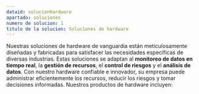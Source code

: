 ```yaml
---
dataid: solucionHardware
apartado: soluciones
numero de solucion: 1
titulo de la solucion: Soluciones de hardware
---
```


Nuestras soluciones de hardware de vanguardia están meticulosamente diseñadas y fabricadas para satisfacer las necesidades específicas de diversas industrias. Estas soluciones se adaptan al **monitoreo de datos en tiempo real**, la **gestión de recursos**, el **control de riesgos** y el **análisis de datos**.
Con nuestro hardware confiable e innovador, su empresa puede administrar eficientemente los recursos, reducir los riesgos y tomar decisiones informadas. Nuestros productos de hardware incluyen:
